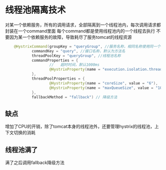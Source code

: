 # 线程池隔离技术

对某一个依赖服务，所有的调用请求，全部隔离到一个线程池内，每次调用请求都封装在一个command里面
每个command都是使用线程池内的一个线程去执行
不要因为某一个依赖服务的故障，导致耗尽了服务tomcat的线程资源


```java
    @HystrixCommand(groupKey = "queryGroup", //服务名称，相同名称使用同一个线程池
            commandKey = "query", //接口名称，默认为方法名
            threadPoolKey = "queryGroup", //线程池名称
            commandProperties = {
                    //   超时时间，默认1000ms
                    @HystrixProperty(name = "execution.isolation.thread.timeoutInMilliseconds", value = "5000")
            },
            threadPoolProperties = {
                    @HystrixProperty(name = "coreSize", value = "6"),
                    @HystrixProperty(name = "maxQueueSize", value = "100")
            },
            fallbackMethod = "fallback") // 降级方法
```

## 缺点
增加了CPU的开销，除了tomcat本身的线程池外，还要管理hystrix的线程池，上下文切换的消耗

## 线程池满了
满了之后调用fallback降级方法